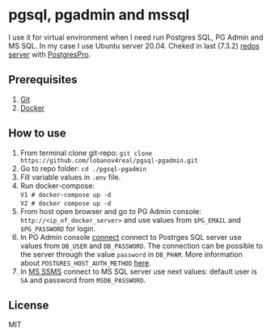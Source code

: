 # pgsql, pgadmin and mssql
I use it for virtual environment when I need run Postgres SQL, PG Admin and MS SQL. In my case I use Ubuntu server 20.04. Cheked in last (7.3.2) [redos server](https://redos.red-soft.ru/product/downloads/) with [PostgresPro](https://hub.docker.com/r/chernoskutov/postgres-pro/).

## Prerequisites
1. [Git](https://git-scm.com/downloads)
2. [Docker](https://docs.docker.com/desktop/)

## How to use
1. From terminal clone git-repo: ``git clone https://github.com/lobanov4real/pgsql-pgadmin.git``
2. Go to repo folder: ``cd ./pgsql-pgadmin``
3. Fill variable values in ``.env`` file.
4. Run docker-compose:  
``V1 # docker-compose up -d``  
``V2 # docker compose up -d``  
6. From host open browser and go to PG Admin console: ``http://<ip_of_docker_server>`` and use values from ``$PG_EMAIL`` and ``$PG_PASSWORD`` for login.
7. In PG Admin console [connect](https://www.pgadmin.org/docs/pgadmin4/development/connecting.html) connect to Postrges SQL server use values from ``DB_USER`` and ``DB_PASSWORD``. The connection can be possible to the server through the value ``password`` in ``DB_PHAM``. More information about ``POSTGRES_HOST_AUTH_METHOD`` [here](https://hub.docker.com/_/postgres).
8. In [MS SSMS](https://learn.microsoft.com/ru-ru/sql/ssms/download-sql-server-management-studio-ssms?view=sql-server-ver16) connect to MS SQL server use next values: default user is ``SA`` and password from ``MSDB_PASSWORD``.

## License
MIT
